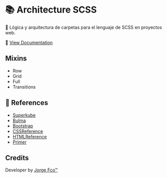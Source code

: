 # 📚 Architecture SCSS

📐 Lógica y arquitectura de carpetas para el lenguaje de SCSS en proyectos web.

📌 [View Documentation](https://jorge-fco.github.io/architecture-sass/)

## Mixins
- Row
- Grid
- Full
- Transitions

## 📎 References
- [Superkube](https://imperavi.com/superkube/)
- [Bulma](https://bulma.io/)
- [Bootstrap](https://getbootstrap.com/)
- [CSSReference](https://cssreference.io/)
- [HTMLReference](https://htmlreference.io/)
- [Primer](https://primer.style/)

## Credits
Developer by [Jorge Fco™](https://jorge-fco.com/)